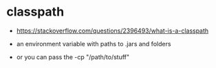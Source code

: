 # classpath

- https://stackoverflow.com/questions/2396493/what-is-a-classpath

- an environment variable with paths to .jars and folders
- or you can pass the -cp "/path/to/stuff"
